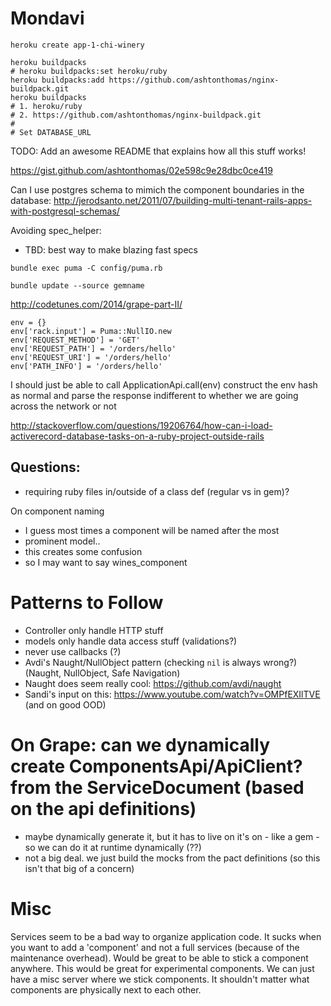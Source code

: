 # Mondavi

```
heroku create app-1-chi-winery

heroku buildpacks
# heroku buildpacks:set heroku/ruby
heroku buildpacks:add https://github.com/ashtonthomas/nginx-buildpack.git
heroku buildpacks
# 1. heroku/ruby
# 2. https://github.com/ashtonthomas/nginx-buildpack.git
#
# Set DATABASE_URL
```

TODO: Add an awesome README that explains how all this stuff works!

https://gist.github.com/ashtonthomas/02e598c9e28dbc0ce419

Can I use postgres schema to mimich the component boundaries in the database:
http://jerodsanto.net/2011/07/building-multi-tenant-rails-apps-with-postgresql-schemas/

Avoiding spec_helper:
- TBD: best way to make blazing fast specs

`bundle exec puma -C config/puma.rb`

`bundle update --source gemname`

http://codetunes.com/2014/grape-part-II/

```
env = {}
env['rack.input'] = Puma::NullIO.new
env['REQUEST_METHOD'] = 'GET'
env['REQUEST_PATH'] = '/orders/hello'
env['REQUEST_URI'] = '/orders/hello'
env['PATH_INFO'] = '/orders/hello'

```

I should just be able to call ApplicationApi.call(env)
construct the env hash as normal
and parse the response indifferent to whether we are going
across the network or not


http://stackoverflow.com/questions/19206764/how-can-i-load-activerecord-database-tasks-on-a-ruby-project-outside-rails


## Questions:

- requiring ruby files in/outside of a class def (regular vs in gem)?

On component naming
- I guess most times a component will be named after the most
- prominent model..
- this creates some confusion
- so I may want to say wines_component


# Patterns to Follow

- Controller only handle HTTP stuff
- models only handle data access stuff (validations?)
- never use callbacks (?)
- Avdi's Naught/NullObject pattern (checking `nil` is always wrong?) (Naught, NullObject, Safe Navigation)
- Naught does seem really cool: https://github.com/avdi/naught
- Sandi's input on this: https://www.youtube.com/watch?v=OMPfEXIlTVE (and on good OOD)


# On Grape: can we dynamically create ComponentsApi/ApiClient? from the ServiceDocument (based on the api definitions)
- maybe dynamically generate it, but it has to live on it's on - like a gem - so we can do it at runtime dynamically (??)
- not a big deal. we just build the mocks from the pact definitions (so this isn't that big of a concern)


# Misc

Services seem to be a bad way to organize application code.
It sucks when you want to add a 'component' and not a full services
(because of the maintenance overhead).
Would be great to be able to stick a component anywhere. This would be great for experimental components.
We can just have a misc server where we stick components. It shouldn't matter what components are physically next to each other.
